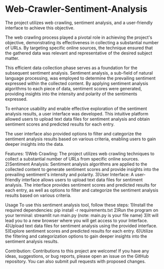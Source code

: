 # Web-Crawler-Sentiment-Analysis
The project utilizes web crawling, sentiment analysis, and a user-friendly interface to achieve this objective.

The web crawling process played a pivotal role in achieving the project's objective, demonstrating its effectiveness in collecting a substantial number of URLs. By targeting specific online sources, the technique ensured that the gathered data was relevant and representative of the desired subject matter.

This efficient data collection phase serves as a foundation for the subsequent sentiment analysis. Sentiment analysis, a sub-field of natural language processing, was employed to determine the prevailing sentiment expressed within the collected content. By applying sentiment analysis algorithms to each piece of data, sentiment scores were generated, providing insights into the intensity and polarity of the sentiments expressed.

To enhance usability and enable effective exploration of the sentiment analysis results, a user interface was developed. This intuitive platform allowed users to upload text data files for sentiment analysis and obtain sentiment scores and predicted results for each entry.

The user interface also provided options to filter and categorize the sentiment analysis results based on various criteria, enabling users to gain deeper insights into the data. 

Features:
1)Web Crawling: The project utilizes web crawling techniques to collect a substantial number of URLs from specific online sources.
2)Sentiment Analysis: Sentiment analysis algorithms are applied to the collected content to generate sentiment scores and provide insights into the prevailing sentiment's intensity and polarity.
3)User Interface: A user-friendly interface allows users to upload text data files for sentiment analysis. The interface provides sentiment scores and predicted results for each entry, as well as options to filter and categorize the sentiment analysis results based on various criteria.

Usage
To use this sentiment analysis tool, follow these steps:
1)Install the required dependencies:  pip install -r requirements.txt
2)Run the program on your terminal: streamlit run main.py
(note: main.py is your file name)
3)It will lead you to a new browser where you will get access to your Interface.
4)Upload text data files for sentiment analysis using the provided interface.
5)Explore sentiment scores and predicted results for each entry.
6)Utilize the filtering and categorization options to gain deeper insights into the sentiment analysis results.

Contribution:
Contributions to this project are welcome! If you have any ideas, suggestions, or bug reports, please open an issue on the GitHub repository. You can also submit pull requests with proposed changes.
